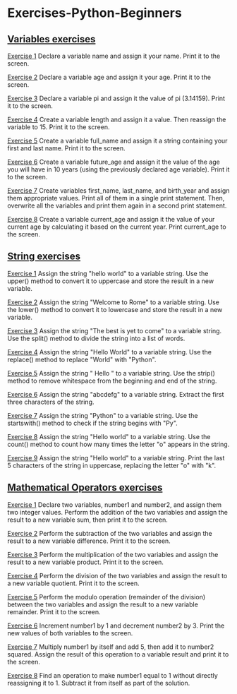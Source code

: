 # Exercises-Python-Beginners

## [Variables exercises](https://github.com/Sif247/Exercises-Python-Beginners/tree/main/Variables)
[Exercise 1](https://github.com/Sif247/Exercises-Python-Beginners/blob/main/Variables/Exercise%201.py)
Declare a variable name and assign it your name. Print it to the screen.

[Exercise 2](https://github.com/Sif247/Exercises-Python-Beginners/blob/main/Variables/Exercise%202.py)
Declare a variable age and assign it your age. Print it to the screen.

[Exercise 3](https://github.com/Sif247/Exercises-Python-Beginners/blob/main/Variables/Exercise%203.py)
Declare a variable pi and assign it the value of pi (3.14159). Print it to the screen.

[Exercise 4](https://github.com/Sif247/Exercises-Python-Beginners/blob/main/Variables/Exercise%204.py)
Create a variable length and assign it a value. Then reassign the variable to 15. Print it to the screen.

[Exercise 5](https://github.com/Sif247/Exercises-Python-Beginners/blob/main/Variables/Exercise%205.py)
Create a variable full_name and assign it a string containing your first and last name. Print it to the screen.

[Exercise 6](https://github.com/Sif247/Exercises-Python-Beginners/blob/main/Variables/Exercise%206.py)
Create a variable future_age and assign it the value of the age you will have in 10 years (using the previously declared age variable). Print it to the screen.

[Exercise 7](https://github.com/Sif247/Exercises-Python-Beginners/blob/main/Variables/Exercise%207.py)
Create variables first_name, last_name, and birth_year and assign them appropriate values. Print all of them in a single print statement. Then, overwrite all the variables and print them again in a second print statement.

[Exercise 8](https://github.com/Sif247/Exercises-Python-Beginners/blob/main/Variables/Exercise%208.py)
Create a variable current_age and assign it the value of your current age by calculating it based on the current year. Print current_age to the screen.


## [String exercises](https://github.com/Sif247/Exercises-Python-Beginners/tree/main/String)

[Exercise 1](https://github.com/Sif247/Exercises-Python-Beginners/blob/main/String/Exercise%201.py)
Assign the string "hello world" to a variable string. Use the upper() method to convert it to uppercase and store the result in a new variable.

[Exercise 2](https://github.com/Sif247/Exercises-Python-Beginners/blob/main/String/Exercise%202.py)
Assign the string "Welcome to Rome" to a variable string. Use the lower() method to convert it to lowercase and store the result in a new variable.

[Exercise 3](https://github.com/Sif247/Exercises-Python-Beginners/blob/main/String/Exercise%203.py)
Assign the string "The best is yet to come" to a variable string. Use the split() method to divide the string into a list of words.

[Exercise 4](https://github.com/Sif247/Exercises-Python-Beginners/blob/main/String/Exercise%204.py)
Assign the string "Hello World" to a variable string. Use the replace() method to replace "World" with "Python".

[Exercise 5](https://github.com/Sif247/Exercises-Python-Beginners/blob/main/String/Exercise%205.py)
Assign the string " Hello " to a variable string. Use the strip() method to remove whitespace from the beginning and end of the string.

[Exercise 6](https://github.com/Sif247/Exercises-Python-Beginners/blob/main/String/Exercise%206.py)
Assign the string "abcdefg" to a variable string. Extract the first three characters of the string.

[Exercise 7](https://github.com/Sif247/Exercises-Python-Beginners/blob/main/String/Exercise%207.py)
Assign the string "Python" to a variable string. Use the startswith() method to check if the string begins with "Py".

[Exercise 8](https://github.com/Sif247/Exercises-Python-Beginners/blob/main/String/Exercise%208.py)
Assign the string "Hello world" to a variable string. Use the count() method to count how many times the letter "o" appears in the string.

[Exercise 9](https://github.com/Sif247/Exercises-Python-Beginners/blob/main/String/Exercise%209.py)
Assign the string "Hello world" to a variable string. Print the last 5 characters of the string in uppercase, replacing the letter "o" with "k".

## [Mathematical Operators exercises](https://github.com/Sif247/Exercises-Python-Beginners/tree/main/mathematical%20operators)

[Exercise 1](https://github.com/Sif247/Exercises-Python-Beginners/blob/main/mathematical%20operators/Exercise%201.py)
Declare two variables, number1 and number2, and assign them two integer values. Perform the addition of the two variables and assign the result to a new variable sum, then print it to the screen.

[Exercise 2](https://github.com/Sif247/Exercises-Python-Beginners/blob/main/mathematical%20operators/Exercise%202.py)
Perform the subtraction of the two variables and assign the result to a new variable difference. Print it to the screen.

[Exercise 3](https://github.com/Sif247/Exercises-Python-Beginners/blob/main/mathematical%20operators/Exercise%203.py)
Perform the multiplication of the two variables and assign the result to a new variable product. Print it to the screen.

[Exercise 4](https://github.com/Sif247/Exercises-Python-Beginners/blob/main/mathematical%20operators/Exercise%204.py)
Perform the division of the two variables and assign the result to a new variable quotient. Print it to the screen.

[Exercise 5](https://github.com/Sif247/Exercises-Python-Beginners/blob/main/mathematical%20operators/Exercise%205.py)
Perform the modulo operation (remainder of the division) between the two variables and assign the result to a new variable remainder. Print it to the screen.

[Exercise 6](https://github.com/Sif247/Exercises-Python-Beginners/blob/main/mathematical%20operators/Exercise%206.py)
Increment number1 by 1 and decrement number2 by 3. Print the new values of both variables to the screen.

[Exercise 7](https://github.com/Sif247/Exercises-Python-Beginners/blob/main/mathematical%20operators/Exercise%207.py)
Multiply number1 by itself and add 5, then add it to number2 squared. Assign the result of this operation to a variable result and print it to the screen.

[Exercise 8](https://github.com/Sif247/Exercises-Python-Beginners/blob/main/mathematical%20operators/Exercise%208.py)
Find an operation to make number1 equal to 1 without directly reassigning it to 1. Subtract it from itself as part of the solution.


